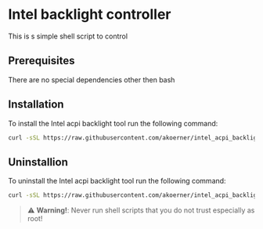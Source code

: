 # Intel backlight controller

This is s simple shell script to control

## Prerequisites
There are no special dependencies other then bash 

## Installation
To install the Intel acpi backlight tool run the following command:
```bash
curl -sSL https://raw.githubusercontent.com/akoerner/intel_acpi_backlight/master/install.sh | bash -
```
## Uninstallion
To uninstall the Intel acpi backlight tool run the following command:
```bash
curl -sSL https://raw.githubusercontent.com/akoerner/intel_acpi_backlight/master/uninstall.sh | bash -
```

> :warning: **Warning!**: Never run shell scripts that you do not trust especially as root!

 
